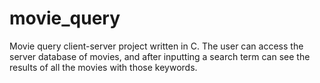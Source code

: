 # movie_query
Movie query client-server project written in C. The user can access the server database of movies, and after inputting a search term can see the results of all the movies with those keywords.
